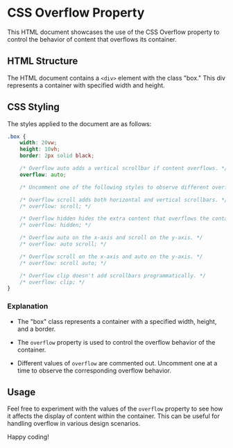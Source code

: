# CSS Overflow Property

This HTML document showcases the use of the CSS Overflow property to control the behavior of content that overflows its container.

## HTML Structure

The HTML document contains a `<div>` element with the class "box." This div represents a container with specified width and height.

## CSS Styling

The styles applied to the document are as follows:

```css
.box {
    width: 20vw;
    height: 10vh;
    border: 2px solid black;

    /* Overflow auto adds a vertical scrollbar if content overflows. */
    overflow: auto;

    /* Uncomment one of the following styles to observe different overflow behaviors: */

    /* Overflow scroll adds both horizontal and vertical scrollbars. */
    /* overflow: scroll; */

    /* Overflow hidden hides the extra content that overflows the container. */
    /* overflow: hidden; */

    /* Overflow auto on the x-axis and scroll on the y-axis. */
    /* overflow: auto scroll; */

    /* Overflow scroll on the x-axis and auto on the y-axis. */
    /* overflow: scroll auto; */

    /* Overflow clip doesn't add scrollbars programmatically. */
    /* overflow: clip; */
}
```

### Explanation

- The "box" class represents a container with a specified width, height, and a border.

- The `overflow` property is used to control the overflow behavior of the container.

- Different values of `overflow` are commented out. Uncomment one at a time to observe the corresponding overflow behavior.

## Usage

Feel free to experiment with the values of the `overflow` property to see how it affects the display of content within the container. This can be useful for handling overflow in various design scenarios.

Happy coding!